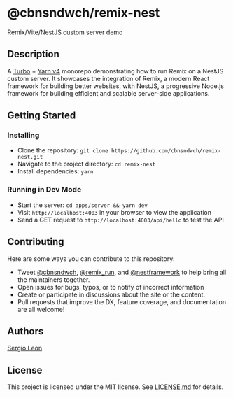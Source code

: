# @cbnsndwch/remix-nest

Remix/Vite/NestJS custom server demo

## Description

A [Turbo](https://turbo.build/repo) + [Yarn v4](https://yarnpkg.com/) monorepo demonstrating how to run Remix on a NestJS custom server. It showcases the integration of Remix, a modern React framework for building better websites, with NestJS, a progressive Node.js framework for building efficient and scalable server-side applications.

## Getting Started

### Installing

- Clone the repository: `git clone https://github.com/cbnsndwch/remix-nest.git`
- Navigate to the project directory: `cd remix-nest`
- Install dependencies: `yarn`

### Running in Dev Mode

- Start the server: `cd apps/server && yarn dev`
- Visit `http://localhost:4003` in your browser to view the application
- Send a GET request to `http://localhost:4003/api/hello` to test the API

## Contributing

Here are some ways you can contribute to this repository:

- Tweet [@cbnsndwch](https://twitter.com/cbnsndwch), [@remix_run](https://twitter.com/remix_run), and [@nestframework](https://twitter.com/nestframework) to help bring all the maintainers together.
- Open issues for bugs, typos, or to notify of incorrect information
- Create or participate in discussions about the site or the content.
- Pull requests that improve the DX, feature coverage, and documentation are all welcome!

## Authors

[Sergio Leon](https://cbnsndwch.io)

## License

This project is licensed under the MIT license. See [LICENSE.md](LICENSE.md) for details.
